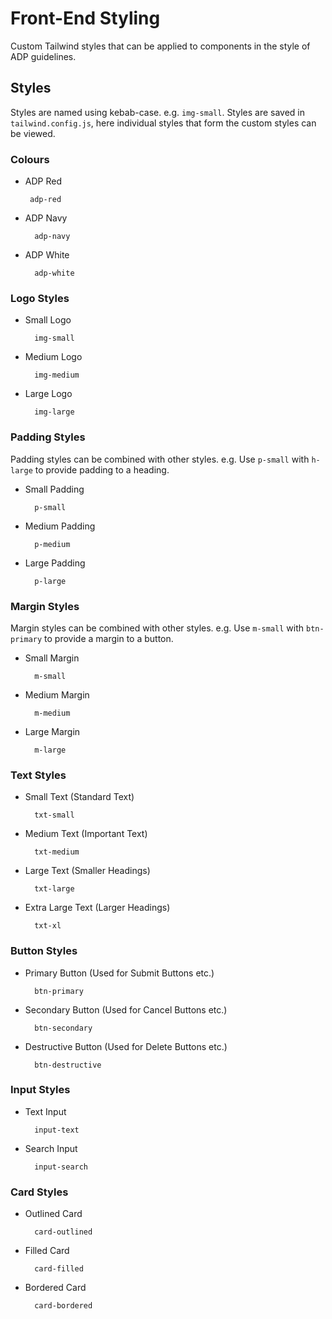 # Front-End Styling
Custom Tailwind styles that can be applied to components in the style of ADP guidelines.

## Styles

Styles are named using kebab-case. e.g. ```img-small```. Styles are saved in ```tailwind.config.js```, here individual styles that form the custom styles can be viewed. 

### Colours

- ADP Red

       adp-red 

- ADP Navy

        adp-navy

- ADP White

        adp-white

### Logo Styles

- Small Logo
        
        img-small

- Medium Logo

        img-medium

- Large Logo

        img-large

### Padding Styles

Padding styles can be combined with other styles. e.g. Use ```p-small``` with ```h-large``` to  provide padding to a heading. 

- Small Padding

        p-small

- Medium Padding

        p-medium

- Large Padding

        p-large

### Margin Styles

Margin styles can be combined with other styles. e.g. Use ```m-small``` with ```btn-primary``` to  provide a margin to a button. 

- Small Margin

        m-small

- Medium Margin

        m-medium

- Large Margin

        m-large

### Text Styles

- Small Text (Standard Text)

        txt-small

- Medium Text (Important Text)

        txt-medium

- Large Text (Smaller Headings)

        txt-large

- Extra Large Text (Larger Headings)

        txt-xl

### Button Styles

- Primary Button (Used for Submit Buttons etc.)

        btn-primary

- Secondary Button (Used for Cancel Buttons etc.)

        btn-secondary

- Destructive Button (Used for Delete Buttons etc.)

        btn-destructive

### Input Styles

- Text Input

        input-text

- Search Input

        input-search

### Card Styles

- Outlined Card

        card-outlined

- Filled Card

        card-filled

- Bordered Card

        card-bordered

